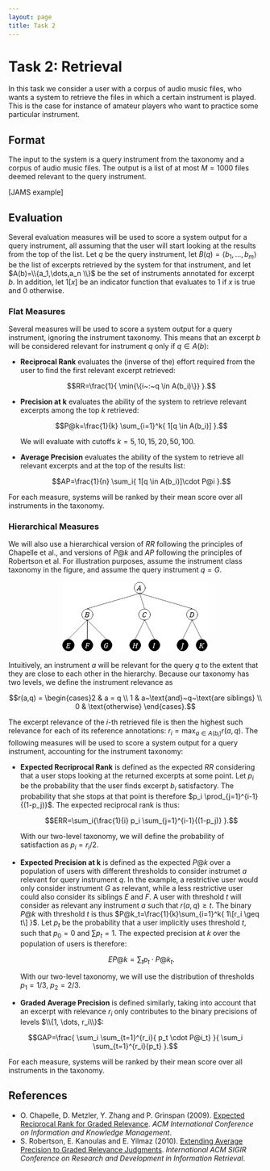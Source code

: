 ```yaml
---
layout: page
title: Task 2
---
```


# Task 2: Retrieval

In this task we consider a user with a corpus of audio music files, who wants a system to retrieve the files in which a certain instrument is played. This is the case for instance of amateur players who want to practice some particular instrument.

## Format

The input to the system is a query instrument from the taxonomy and a corpus of audio music files. The output is a list of at most $M=1000$ files deemed relevant to the query instrument.

[JAMS example]

## Evaluation

Several evaluation measures will be used to score a system output for a query instrument, all assuming that the user will start looking at the results from the top of the list.
Let $q$ be the query instrument, let $B(q)=\langle b_1,\dots,b_m \rangle$ be the list of excerpts retrieved by the system for that instrument, and let $A(b)=\\{a_1,\dots,a_n \\}$ be the set of instruments annotated for excerpt $b$. 
In addition, let $1[x]$ be an indicator function that evaluates to $1$ if $x$ is true and $0$ otherwise.

### Flat Measures

Several measures will be used to score a system output for a query instrument, ignoring the instrument taxonomy. This means that an excerpt $b$ will be considered relevant for instrument $q$ only if $q \in A(b)$:

- **Reciprocal Rank** evaluates the (inverse of the) effort required from the user to find the first relevant excerpt retrieved:

  $$RR=\frac{1}{ \min{\{i~:~q \in A(b_i)\}} }.$$

- **Precision at k** evaluates the ability of the system to retrieve relevant excerpts among the top $k$ retrieved:

  $$P@k=\frac{1}{k} \sum_{i=1}^k{ 1[q \in A(b_i)] }.$$

  We will evaluate with cutoffs $k=5,10,15,20,50,100$.

- **Average Precision** evaluates the ability of the system to retrieve all relevant excerpts and at the top of the results list:

  $$AP=\frac{1}{n} \sum_i{ 1[q \in A(b_i)]\cdot P@i }.$$

For each measure, systems will be ranked by their mean score over all instruments in the taxonomy.

### Hierarchical Measures

We will also use a hierarchical version of $RR$ following the principles of Chapelle et al., and versions of $P@k$ and $AP$ following the principles of Robertson et al. For illustration purposes, assume the instrument class taxonomy in the figure, and assume the query instrument $q=G$.

<p style="text-align:center"><img src ="img/sample_taxonomy.png" /></p>

Intuitively, an instrument $a$ will be relevant for the query $q$ to the extent that they are close to each other in the hierarchy. Because our taxonomy has two levels, we define the instrument relevance as

$$r(a,q) = \begin{cases}2 & a = q \\
  1 & a~\text{and}~q~\text{are siblings} \\
  0 & \text{otherwise} \end{cases}.$$

The excerpt relevance of the $i$-th retrieved file is then the highest such relevance for each of its reference annotations: $r_i=\max_{a \in A(b_i)}{ r(a,q) }$. The following measures will be used to score a system output for a query instrument, accounting for the instrument taxonomy:

- **Expected Recriprocal Rank** is defined as the expected $RR$ considering that a user stops looking at the returned excerpts at some point. Let $p_i$ be the probability that the user finds excerpt $b_i$ satisfactory. The probability that she stops at that point is therefore $p_i \prod_{j=1}^{i-1}{(1-p_j)}$. The expected reciprocal rank is thus:

  $$ERR=\sum_i{\frac{1}{i} p_i \sum_{j=1}^{i-1}{(1-p_j)} }.$$

  With our two-level taxonomy, we will define the probability of satisfaction as $p_i=r_i/2$.

- **Expected Precision at k** is defined as the expected $P@k$ over a population of users with different thresholds to consider instrumet $a$ relevant for query instrument $q$. In the example, a restrictive user would only consider instrument $G$ as relevant, while a less restrictive user could also consider its siblings $E$ and $F$. A user with threshold $t$ will consider as relevant any instrument $a$ such that $r(a,q)\geq t$. The binary $P@k$ with threshold $t$ is thus $P@k_t=\frac{1}{k}\sum_{i=1}^k{ 1\[r_i \geq t\] }$. Let $p_t$ be the probability that a user implicitly uses threshold $t$, such that $p_0=0$ and $\sum{p_t}=1$. The expected precision at $k$ over the population of users is therefore:

  $$EP@k=\sum_t{ p_t \cdot P@k_t }.$$

  With our two-level taxonomy, we will use the distribution of thresholds $p_1=1/3$, $p_2=2/3$.

- **Graded Average Precision** is defined similarly, taking into account that an excerpt with relevance $r_i$ only contributes to the binary precisions of levels $\\{1, \dots, r_i\\}$:

$$GAP=\frac{ \sum_i \sum_{t=1}^{r_i}{ p_t \cdot P@i_t} }{ \sum_i \sum_{t=1}^{r_i}{p_t} }.$$

For each measure, systems will be ranked by their mean score over all instruments in the taxonomy.

## References

- O. Chapelle, D. Metzler, Y. Zhang and P. Grinspan (2009). [Expected Reciprocal Rank for Graded Relevance](http://olivier.chapelle.cc/pub/err.pdf). *ACM International Conference on Information and Knowledge Management*.
- S. Robertson, E. Kanoulas and E. Yilmaz (2010). [Extending Average Precision to Graded Relevance Judgments](http://www.ccs.neu.edu/home/ekanou/research/papers/mypapers/sigir10a.pdf). *International ACM SIGIR Conference on Research and Development in Information Retrieval*.
